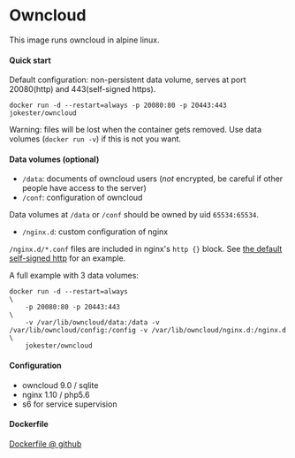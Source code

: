 # Owncloud

This image runs owncloud in alpine linux.

#### Quick start

Default configuration: non-persistent data volume, serves at port 20080(http) and 443(self-signed https).

    docker run -d --restart=always -p 20080:80 -p 20443:443 jokester/owncloud

Warning: files will be lost when the container gets removed. Use data volumes (`docker run -v`) if this is not you want.

#### Data volumes (optional)

- `/data`: documents of owncloud users (*not* encrypted, be careful if other people have access to the server)
- `/conf`: configuration of owncloud

Data volumes at `/data` or `/conf` should be owned by uid `65534:65534`.

- `/nginx.d`: custom configuration of nginx

`/nginx.d/*.conf` files are included in nginx's `http {}` block. See [the default self-signed http](https://github.com/jokester/Dockerfiles/tree/master/owncloud/nginx.d/) for an example.

A full example with 3 data volumes:

    docker run -d --restart=always                                                       \
        -p 20080:80 -p 20443:443                                                         \
        -v /var/lib/owncloud/data:/data -v /var/lib/owncloud/config:/config -v /var/lib/owncloud/nginx.d:/nginx.d \
        jokester/owncloud

#### Configuration

- owncloud 9.0 / sqlite
- nginx 1.10 / php5.6
- s6 for service supervision

#### Dockerfile

[Dockerfile @ github](https://github.com/jokester/Dockerfiles/tree/master/owncloud)
